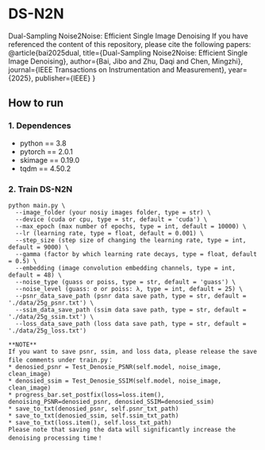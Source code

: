 # DS-N2N
Dual-Sampling Noise2Noise: Efficient Single Image Denoising
If you have referenced the content of this repository, please cite the following papers:
@article{bai2025dual,
  title={Dual-Sampling Noise2Noise: Efficient Single Image Denoising},
  author={Bai, Jibo and Zhu, Daqi and Chen, Mingzhi},
  journal={IEEE Transactions on Instrumentation and Measurement},
  year={2025},
  publisher={IEEE}
}

## How to run

### 1. Dependences
* python == 3.8
* pytorch == 2.0.1
* skimage == 0.19.0
* tqdm == 4.50.2

### 2. Train DS-N2N
```
python main.py \
  --image_folder (your nosiy images folder, type = str) \
  --device (cuda or cpu, type = str, default = 'cuda') \
  --max_epoch (max number of epochs, type = int, default = 10000) \
  --lr (learning rate, type = float, default = 0.001) \
  --step_size (step size of changing the learning rate, type = int, default = 9000) \
  --gamma (factor by which learning rate decays, type = float, default = 0.5) \
  --embedding (image convolution embedding channels, type = int, default = 48) \
  --noise_type (guass or poiss, type = str, default = 'guass') \
  --noise_level (guass: σ or poiss: λ, type = int, default = 25) \
  --psnr_data_save_path (psnr data save path, type = str, default = './data/25g_psnr.txt') \
  --ssim_data_save_path (ssim data save path, type = str, default = './data/25g_ssim.txt') \
  --loss_data_save_path (loss data save path, type = str, default = './data/25g_loss.txt')

**NOTE**
If you want to save psnr, ssim, and loss data, please release the save file comments under train.py：
* denosied_psnr = Test_Denosie_PSNR(self.model, noise_image, clean_image)
* denosied_ssim = Test_Denosie_SSIM(self.model, noise_image, clean_image)
* progress_bar.set_postfix(loss=loss.item(), denoising_PSNR=denosied_psnr, denosied_SSIM=denosied_ssim)
* save_to_txt(denosied_psnr, self.psnr_txt_path)
* save_to_txt(denosied_ssim, self.ssim_txt_path)
* save_to_txt(loss.item(), self.loss_txt_path)
Please note that saving the data will significantly increase the denoising processing time！





